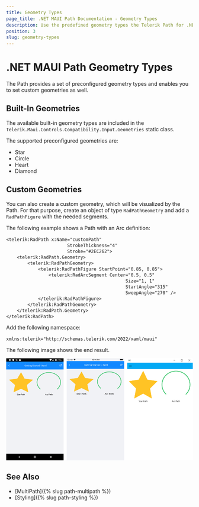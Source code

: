 ```yaml
---
title: Geometry Types
page_title: .NET MAUI Path Documentation - Geometry Types
description: Use the predefined geometry types the Telerik Path for .NET MAUI supports and create your custom shapes for the control to visualize.
position: 3
slug: geometry-types
---
```


# .NET MAUI Path Geometry Types

The Path provides a set of preconfigured geometry types and enables you to set custom geometries as well.

## Built-In Geometries

The available built-in geometry types are included in the `Telerik.Maui.Controls.Compatibility.Input.Geometries` static class.

The supported preconfigured geometries are:

* Star
* Circle
* Heart
* Diamond

## Custom Geometries

You can also create a custom geometry, which will be visualized by the Path. For that purpose, create an object of type `RadPathGeometry` and add a `RadPathFigure` with the needed segments.

The following example shows a Path with an Arc definition:

```XAML
<telerik:RadPath x:Name="customPath"
                       StrokeThickness="4"
                       Stroke="#2EC262">
    <telerik:RadPath.Geometry>
        <telerik:RadPathGeometry>
            <telerik:RadPathFigure StartPoint="0.85, 0.85">
                <telerik:RadArcSegment Center="0.5, 0.5"
                                             Size="1, 1"
                                             StartAngle="315"
                                             SweepAngle="270" />
            </telerik:RadPathFigure>
        </telerik:RadPathGeometry>
    </telerik:RadPath.Geometry>
</telerik:RadPath>
```

Add the following namespace:

```XAML
xmlns:telerik="http://schemas.telerik.com/2022/xaml/maui"
```


The following image shows the end result.

![.NET MAUI Path Figures](images/custom_default_paths.png)

## See Also

- [MultiPath]({% slug path-multipath %})
- [Styling]({% slug path-styling %})
